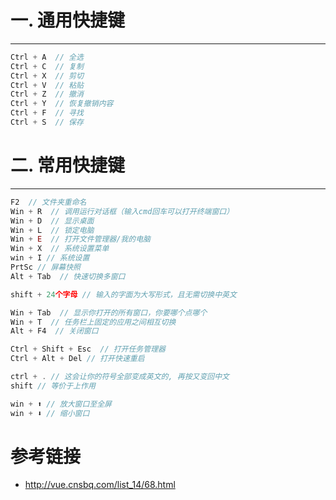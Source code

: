 # 一. 通用快捷键

---

```js
Ctrl + A  // 全选
Ctrl + C  // 复制
Ctrl + X  // 剪切
Ctrl + V  // 粘贴
Ctrl + Z  // 撤消
Ctrl + Y  // 恢复撤销内容
Ctrl + F  // 寻找
Ctrl + S  // 保存
```





# 二. 常用快捷键

---

```js
F2  // 文件夹重命名
Win + R  // 调用运行对话框（输入cmd回车可以打开终端窗口）
Win + D  // 显示桌面
Win + L  // 锁定电脑
Win + E  // 打开文件管理器/我的电脑
Win + X  // 系统设置菜单
win + I // 系统设置
PrtSc // 屏幕快照
Alt + Tab  // 快速切换多窗口

shift + 24个字母 // 输入的字面为大写形式，且无需切换中英文  

Win + Tab  // 显示你打开的所有窗口，你要哪个点哪个
Win + T  // 任务栏上固定的应用之间相互切换
Alt + F4  // 关闭窗口

Ctrl + Shift + Esc  // 打开任务管理器
Ctrl + Alt + Del // 打开快速重启

ctrl + . // 这会让你的符号全部变成英文的, 再按又变回中文
shift // 等价于上作用

win + ⬆ // 放大窗口至全屏
win + ⬇ // 缩小窗口
```





# 参考链接

- http://vue.cnsbq.com/list_14/68.html













